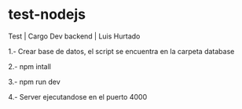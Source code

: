 # test-nodejs
Test | Cargo Dev backend | Luis Hurtado

1.- Crear base de datos, el script se encuentra en la carpeta database

2.- npm intall

3.- npm run dev

4.- Server ejecutandose en el puerto 4000


